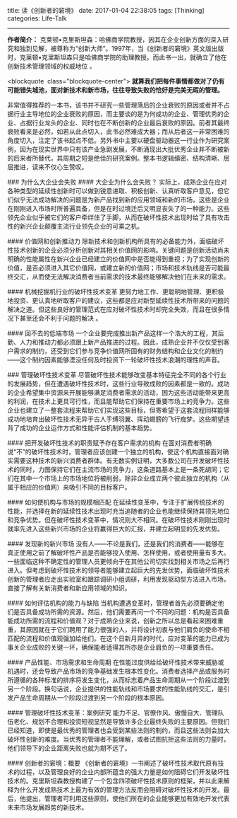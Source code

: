 title: 读《创新者的窘境》
date: 2017-01-04 22:38:05
tags: [Thinking]
categories: Life-Talk

---

**作者简介：** 克莱顿•克里斯坦森：哈佛商学院教授，因其在企业创新方面的深入研究和独到见解，被尊称为“创新大师”。1997年，当《创新者的窘境》英文版出版时，克莱顿•克里斯坦森只是哈佛商学院的助理教授。而此书一出，就确立了他在创新技术管理领域的权威地位 。

<blockquote  class="blockquote-center">
**就算我们把每件事情都做对了仍有可能错失城池，面对新技术和新市场，往往导致失败的恰好是完美无瑕的管理。**
</blockquote>

非常值得推荐的一本书，该书并不研究一些管理落后的企业衰败的原因或者并不占据行业主导地位的企业衰败的原因，而主要谈的是为何成功的企业、管理优秀的企业、占据行业龙头的企业、同时也在不断创新的企业最后衰败的原因。前者其最终衰败看来是必然，如若从此点切入，此书必然难成大器；而从后者这一非常困难的角度切入，注定了该书起点不低。另外书中主要以硬盘驱动器这一行业作为研究案例，因为在现实世界中只有该产业急剧发展，不断涌现出大批优秀企业并不断被新的后来者所替代，其周期之短是绝佳的研究案例。整本书逻辑缜密、结构清晰、层层推进，读来不仅心生赞叹。

### 为什么大企业会失败
#### 大企业为什么会失败？
实际上，成熟企业在应对各种类型的延续性创新时可以做到锐意进取、积极创新、认真听取客户意见，但它们似乎无法成功解决的问题是为新产品找到新的应用领域和新的市场，这些是企业在刚刚进入市场时所普遍具备，但是在时过境迁后又明显丧失了的一种能力。这些领先企业似乎被它们的客户牵绊住了手脚，从而在破坏性技术出现时给了具有攻击性的新兴企业颠覆主流行业领先企业的可乘之机。

#### 价值网和创新推动力
除新技术和创新机构所具有的必备能力外，面临破坏性技术创新的企业必须分析创新对其相关价值网的影响。关键问题是创新活动尚未明确的性能属性在新兴企业已经建立的价值网中是否能得到重视；为了实现创新的价值，是否必须进入其它价值网，或建立新的价值网；市场和技术轨线是否可能最终交汇，从而使无法解决消费者当前需求的技术最终能够解决他们在未来的需求。

#### 机械挖掘机行业的破坏性技术变革
更努力地工作、更聪明地管理、更积极地投资、更认真地听取客户的建议，这些都是应对新型延续性技术所带来的问题的解决之道。但这些良好的管理范式在应对破坏性技术时却完全失效，而且在很多情况下甚至还会不利于问题的解决 。

#### 回不去的低端市场
一个企业要完成推出新产品这样一个浩大的工程，其后勤、人力和推动力都必须跟上新产品推进的过程。因此，成熟企业并不仅仅受到客户需求的制约，还受到它们参与竞争价值网所固有的财务结构和企业文化的制约——这个制约因素能够湮没任何及时投资下一轮破坏性技术浪潮的理性的声音。

### 管理破坏性技术变革
尽管破坏性技术能够改变基本特征完全不同的各个行业的发展趋势，但在遭遇破坏性技术时，这些行业导致成败的因素都是一致的。成功的企业希望集中资源来开展能够满足消费者需求的活动，因为这些活动能带来更高的利润，在技术上更具可行性，而且能帮助它们保持在重要市场上的竞争力。这些企业也建立了一整套流程来帮助它们实现这些目标，但寄希望于这套流程同样能够成功地培育出破坏性技术无异于古人手缚羽翼、挥动翅膀的飞行痴梦。这些期望违背了成功的企业运作方式和性能评估机制的基本趋势。

#### 把开发破坏性技术的职责赋予存在客户需求的机构
在面对消费者明确说“不”的破坏性技术时，管理者应该创建一个独立的机构，使这个机构直接面对确实需要这种技术的新兴消费者群体。有无数实例证明，大多数公司在开发破坏性技术的同时，力图保持它们在主流市场的竞争力，这条道路基本上是一条死胡同；它们在其中一个市场上的市场地位将被削弱，除非企业成立两个彼此独立的机构（从属于相应的价值网）来吸引不同的目标客户。

#### 如何使机构与市场的规模相匹配
在延续性变革中，专注于扩展传统技术的性能，并选择在新的延续性技术出现时充当追随者的企业也能继续保持其领先地位和竞争优势。但在破坏性技术变革中，情况则大不相同。在破坏性技术刚刚出现时就率先进入这些新兴市场的企业将赢得巨大的汇报，并建立起明显的先发优势。

#### 发现新的新兴市场
没有人——不论是我们，还是我们的消费者——能够在真正使用之前了解破坏性产品是否能够投入使用、怎样使用，或者使用量有多大。一些面临这种不确定性的管理人员更倾向于在其他公司切实找到相关市场之后再行进入。但考虑到破坏性技术的领导者能够建立起巨大的先发优势，面临破坏性技术创新的管理者应走出实验室和跟踪调研小组调研，利用发现驱动型方法进入市场，直接了解有关新消费者和新应用领域的知识。

#### 如何评估机构的能力与缺陷
当机构遭遇变革时，管理者首先必须要确定他们是否具备成功所需的资源。然后，他们需要再问一个不同的问题：机构是否具备能成功所需的流程和价值观？对于成熟企业来说，创新之所以总是看起来困难重重，其原因就在于它们聘用了能力很强的人，并将设计初衷与他们肩负的使命不相匹配的流程和价值观强加给他们。在这个日新月异的时代，应对变革的能力已成为事关企业成败的关键一环，确保能者适得其所亦是企业肩负的一项重要责任。

#### 产品性能、市场需求和生命周期
在性能过度供给给破坏性技术带来威胁或机遇时，还会导致产品市场的竞争基础发生根本性变化。消费者选择产品或服务时所遵循的各种标准的排序将发生变化，从而标志着产品生命周期从一个阶段过渡到另一个阶段。换句话说，企业提供的性能轨线和市场要求的性能轨线的交汇，是引发产品生命周期从一个阶段过渡到另一个阶段的根本原因。

#### 管理破坏性技术变革：案例研究
能力不足、官僚作风、傲慢自大、管理队伍老化、规划不合理和投资短视显然是导致许多企业最终失败的主要原因。但我们已经知道，即使是最优秀的管理者也会受到某些法则的制约，而且这些法则会加大破坏性创新的难度。当优秀的管理者不能理解，或者试图抗拒这些法则的力量时，他们领导下的企业距离失败也就为期不远了。

#### 创新者的窘境：概要
《创新者的窘境》一书阐述了破坏性技术取代原有技术的过程，以及管理良好的企业内部所蕴含的强大力量是如何阻碍它们开发破坏性技术的。克里斯坦森教授构建了一个包含四项破坏性技术原则的框架，并以此来解释为什么开发成熟技术上最为有效的管理方法反而会阻碍对破坏性技术的开发。最后，他提出，管理者可利用这些原则，使他们所在的企业能够更加有效地开发代表未来市场发展趋势的新技术。
